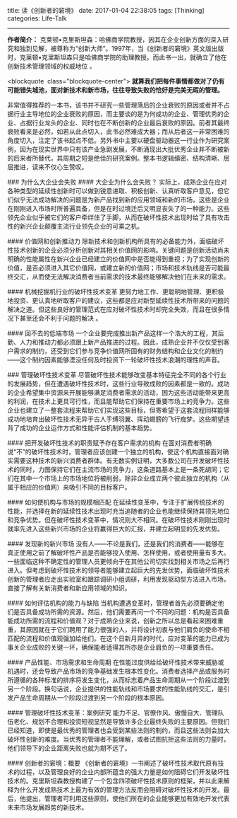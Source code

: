 title: 读《创新者的窘境》
date: 2017-01-04 22:38:05
tags: [Thinking]
categories: Life-Talk

---

**作者简介：** 克莱顿•克里斯坦森：哈佛商学院教授，因其在企业创新方面的深入研究和独到见解，被尊称为“创新大师”。1997年，当《创新者的窘境》英文版出版时，克莱顿•克里斯坦森只是哈佛商学院的助理教授。而此书一出，就确立了他在创新技术管理领域的权威地位 。

<blockquote  class="blockquote-center">
**就算我们把每件事情都做对了仍有可能错失城池，面对新技术和新市场，往往导致失败的恰好是完美无瑕的管理。**
</blockquote>

非常值得推荐的一本书，该书并不研究一些管理落后的企业衰败的原因或者并不占据行业主导地位的企业衰败的原因，而主要谈的是为何成功的企业、管理优秀的企业、占据行业龙头的企业、同时也在不断创新的企业最后衰败的原因。前者其最终衰败看来是必然，如若从此点切入，此书必然难成大器；而从后者这一非常困难的角度切入，注定了该书起点不低。另外书中主要以硬盘驱动器这一行业作为研究案例，因为在现实世界中只有该产业急剧发展，不断涌现出大批优秀企业并不断被新的后来者所替代，其周期之短是绝佳的研究案例。整本书逻辑缜密、结构清晰、层层推进，读来不仅心生赞叹。

### 为什么大企业会失败
#### 大企业为什么会失败？
实际上，成熟企业在应对各种类型的延续性创新时可以做到锐意进取、积极创新、认真听取客户意见，但它们似乎无法成功解决的问题是为新产品找到新的应用领域和新的市场，这些是企业在刚刚进入市场时所普遍具备，但是在时过境迁后又明显丧失了的一种能力。这些领先企业似乎被它们的客户牵绊住了手脚，从而在破坏性技术出现时给了具有攻击性的新兴企业颠覆主流行业领先企业的可乘之机。

#### 价值网和创新推动力
除新技术和创新机构所具有的必备能力外，面临破坏性技术创新的企业必须分析创新对其相关价值网的影响。关键问题是创新活动尚未明确的性能属性在新兴企业已经建立的价值网中是否能得到重视；为了实现创新的价值，是否必须进入其它价值网，或建立新的价值网；市场和技术轨线是否可能最终交汇，从而使无法解决消费者当前需求的技术最终能够解决他们在未来的需求。

#### 机械挖掘机行业的破坏性技术变革
更努力地工作、更聪明地管理、更积极地投资、更认真地听取客户的建议，这些都是应对新型延续性技术所带来的问题的解决之道。但这些良好的管理范式在应对破坏性技术时却完全失效，而且在很多情况下甚至还会不利于问题的解决 。

#### 回不去的低端市场
一个企业要完成推出新产品这样一个浩大的工程，其后勤、人力和推动力都必须跟上新产品推进的过程。因此，成熟企业并不仅仅受到客户需求的制约，还受到它们参与竞争价值网所固有的财务结构和企业文化的制约——这个制约因素能够湮没任何及时投资下一轮破坏性技术浪潮的理性的声音。

### 管理破坏性技术变革
尽管破坏性技术能够改变基本特征完全不同的各个行业的发展趋势，但在遭遇破坏性技术时，这些行业导致成败的因素都是一致的。成功的企业希望集中资源来开展能够满足消费者需求的活动，因为这些活动能带来更高的利润，在技术上更具可行性，而且能帮助它们保持在重要市场上的竞争力。这些企业也建立了一整套流程来帮助它们实现这些目标，但寄希望于这套流程同样能够成功地培育出破坏性技术无异于古人手缚羽翼、挥动翅膀的飞行痴梦。这些期望违背了成功的企业运作方式和性能评估机制的基本趋势。

#### 把开发破坏性技术的职责赋予存在客户需求的机构
在面对消费者明确说“不”的破坏性技术时，管理者应该创建一个独立的机构，使这个机构直接面对确实需要这种技术的新兴消费者群体。有无数实例证明，大多数公司在开发破坏性技术的同时，力图保持它们在主流市场的竞争力，这条道路基本上是一条死胡同；它们在其中一个市场上的市场地位将被削弱，除非企业成立两个彼此独立的机构（从属于相应的价值网）来吸引不同的目标客户。

#### 如何使机构与市场的规模相匹配
在延续性变革中，专注于扩展传统技术的性能，并选择在新的延续性技术出现时充当追随者的企业也能继续保持其领先地位和竞争优势。但在破坏性技术变革中，情况则大不相同。在破坏性技术刚刚出现时就率先进入这些新兴市场的企业将赢得巨大的汇报，并建立起明显的先发优势。

#### 发现新的新兴市场
没有人——不论是我们，还是我们的消费者——能够在真正使用之前了解破坏性产品是否能够投入使用、怎样使用，或者使用量有多大。一些面临这种不确定性的管理人员更倾向于在其他公司切实找到相关市场之后再行进入。但考虑到破坏性技术的领导者能够建立起巨大的先发优势，面临破坏性技术创新的管理者应走出实验室和跟踪调研小组调研，利用发现驱动型方法进入市场，直接了解有关新消费者和新应用领域的知识。

#### 如何评估机构的能力与缺陷
当机构遭遇变革时，管理者首先必须要确定他们是否具备成功所需的资源。然后，他们需要再问一个不同的问题：机构是否具备能成功所需的流程和价值观？对于成熟企业来说，创新之所以总是看起来困难重重，其原因就在于它们聘用了能力很强的人，并将设计初衷与他们肩负的使命不相匹配的流程和价值观强加给他们。在这个日新月异的时代，应对变革的能力已成为事关企业成败的关键一环，确保能者适得其所亦是企业肩负的一项重要责任。

#### 产品性能、市场需求和生命周期
在性能过度供给给破坏性技术带来威胁或机遇时，还会导致产品市场的竞争基础发生根本性变化。消费者选择产品或服务时所遵循的各种标准的排序将发生变化，从而标志着产品生命周期从一个阶段过渡到另一个阶段。换句话说，企业提供的性能轨线和市场要求的性能轨线的交汇，是引发产品生命周期从一个阶段过渡到另一个阶段的根本原因。

#### 管理破坏性技术变革：案例研究
能力不足、官僚作风、傲慢自大、管理队伍老化、规划不合理和投资短视显然是导致许多企业最终失败的主要原因。但我们已经知道，即使是最优秀的管理者也会受到某些法则的制约，而且这些法则会加大破坏性创新的难度。当优秀的管理者不能理解，或者试图抗拒这些法则的力量时，他们领导下的企业距离失败也就为期不远了。

#### 创新者的窘境：概要
《创新者的窘境》一书阐述了破坏性技术取代原有技术的过程，以及管理良好的企业内部所蕴含的强大力量是如何阻碍它们开发破坏性技术的。克里斯坦森教授构建了一个包含四项破坏性技术原则的框架，并以此来解释为什么开发成熟技术上最为有效的管理方法反而会阻碍对破坏性技术的开发。最后，他提出，管理者可利用这些原则，使他们所在的企业能够更加有效地开发代表未来市场发展趋势的新技术。
